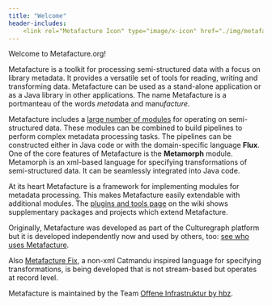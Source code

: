 ```yaml
---
title: "Welcome"
header-includes:
    <link rel="Metafacture Icon" type="image/x-icon" href="./img/metafacture-icon.png">
---
```


Welcome to Metafacture.org!

Metafacture is a toolkit for processing semi-structured data with a focus on library metadata. It provides a versatile set of tools for reading, writing and transforming data. Metafacture can be used as a stand-alone application or as a Java library in other applications. The name Metafacture is a portmanteau of the words *meta*data and manu*facture*.

Metafacture includes a [large number of modules](https://metafacture.org/metafacture-documentation/docs/flux/flux-commands.html) for operating on semi-structured data. These modules can be combined to build pipelines to perform complex metadata processing tasks. The pipelines can be constructed either in Java code or with the domain-specific language **Flux**. One of the core features of Metafacture is the **Metamorph** module. Metamorph is an xml-based language for specifying transformations of semi-structured data. It can be seamlessly integrated into Java code.

At its heart Metafacture is a framework for implementing modules for metadata processing. This makes Metafacture easily extendable with additional modules. The [plugins and tools page](https://github.com/metafacture/metafacture-core/wiki/Plugins-and-Tools) on the wiki shows supplementary packages and projects which extend Metafacture.

Originally, Metafacture was developed as part of the Culturegraph platform but it is developed independently now and used by others, too: [see who uses Metafacture](https://github.com/metafacture/metafacture-core/wiki/Who-uses-Metafacture).

Also [Metafacture Fix](https://github.com/metafacture/metafacture-fix), a non-xml Catmandu inspired language for specifying transformations, is being developed that is not stream-based but operates at record level.

Metafacture is maintained by the Team [Offene Infrastruktur by hbz](https://www.hbz-nrw.de/produkte/linked-open-data).
